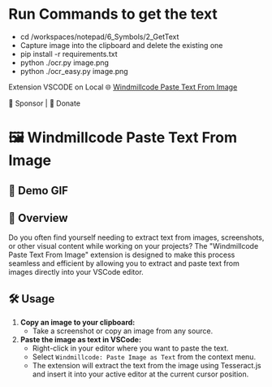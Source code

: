 # Run Commands to get the text
- cd /workspaces/notepad/6_Symbols/2_GetText
- Capture image into the clipboard and delete the existing one
- pip install -r requirements.txt
- python ./ocr.py image.png
- python ./ocr_easy.py image.png


Extension VSCODE on Local
🌐 [Windmillcode Paste Text From Image](https://marketplace.visualstudio.com/items?itemName=windmillcode-publisher-0.windmillcode-paste-text-from-image)

💖 Sponsor | 💸 Donate

# 🖼️ Windmillcode Paste Text From Image

## 🎥 Demo GIF

## 📄 Overview
Do you often find yourself needing to extract text from images, screenshots, or other visual content while working on your projects? The "Windmillcode Paste Text From Image" extension is designed to make this process seamless and efficient by allowing you to extract and paste text from images directly into your VSCode editor.

## 🛠️ Usage
1. **Copy an image to your clipboard:**
    - Take a screenshot or copy an image from any source.
2. **Paste the image as text in VSCode:**
    - Right-click in your editor where you want to paste the text.
    - Select `Windmillcode: Paste Image as Text` from the context menu.
    - The extension will extract the text from the image using Tesseract.js and insert it into your active editor at the current cursor position.